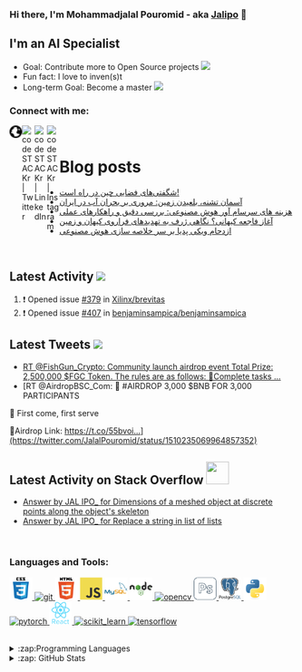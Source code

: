 ### Hi there, I'm Mohammadjalal Pouromid - aka [Jalipo][website] 👋
## I'm an AI Specialist

 
- Goal: Contribute more to Open Source projects <img src="https://media.giphy.com/media/WUlplcMpOCEmTGBtBW/giphy.gif" width="30">
- Fun fact: I love to inven(s)t
- Long-term Goal: Become a master <img src="https://media.giphy.com/media/BMyEGC1ZzwS6W2cc5n/giphy.gif"  width="30" >

### Connect with me:

[<img align="left" alt="codeSTACKr.com" width="22px" src="https://raw.githubusercontent.com/iconic/open-iconic/master/svg/globe.svg" />][website]
[<img align="left" alt="codeSTACKr | Twitter" width="22px" src="https://cdn.jsdelivr.net/npm/simple-icons@v3/icons/twitter.svg" />][twitter]
[<img align="left" alt="codeSTACKr | LinkedIn" width="22px" src="https://cdn.jsdelivr.net/npm/simple-icons@v3/icons/linkedin.svg" />][linkedin]
[<img align="left" alt="codeSTACKr | Instagram" width="22px" src="https://cdn.jsdelivr.net/npm/simple-icons@v3/icons/instagram.svg" />][instagram]

<br />

# Blog posts
<!-- BLOG-POST-LIST:START -->
- [شگفتی‌های فضایی چین در راه است!](https://cyberuni.ir/blog/%D8%B4%DA%AF%D9%81%D8%AA%DB%8C%D9%87%D8%A7%DB%8C-%D9%81%D8%B6%D8%A7%DB%8C%DB%8C-%DA%86%DB%8C%D9%86-%D8%AF%D8%B1-%D8%B1%D8%A7%D9%87-%D8%A7%D8%B3%D8%AA/)
- [آسمان تشنه، بلعیدن زمین: مروری بر بحران آب در ایران](https://cyberuni.ir/blog/%D8%A2%D8%B3%D9%85%D8%A7%D9%86-%D8%AA%D8%B4%D9%86%D9%87-%D8%A8%D9%84%D8%B9%DB%8C%D8%AF%D9%86-%D8%B2%D9%85%DB%8C%D9%86-%D9%85%D8%B1%D9%88%D8%B1%DB%8C-%D8%A8%D8%B1-%D8%A8%D8%AD%D8%B1%D8%A7%D9%86-%D8%A2%D8%A8-%D8%AF%D8%B1-%D8%A7%DB%8C%D8%B1%D8%A7%D9%86/)
- [هزینه های سرسام آور هوش مصنوعی: بررسی دقیق و راهکارهای عملی](https://cyberuni.ir/blog/%D9%87%D8%B2%DB%8C%D9%86%D9%87-%D9%87%D8%A7%DB%8C-%D8%B3%D8%B1%D8%B3%D8%A7%D9%85-%D8%A2%D9%88%D8%B1-%D9%87%D9%88%D8%B4-%D9%85%D8%B5%D9%86%D9%88%D8%B9%DB%8C-%D8%A8%D8%B1%D8%B1%D8%B3%DB%8C-%D8%AF%D9%82%DB%8C%D9%82-%D9%88-%D8%B1%D8%A7%D9%87%DA%A9%D8%A7%D8%B1%D9%87%D8%A7%DB%8C-%D8%B9%D9%85%D9%84%DB%8C/)
- [آغاز فاجعه کیهانی؟ نگاهی ژرف به تهدیدهای فراروی کیهان و زمین](https://cyberuni.ir/blog/%D8%A2%D8%BA%D8%A7%D8%B2-%D9%81%D8%A7%D8%AC%D8%B9%D9%87-%DA%A9%DB%8C%D9%87%D8%A7%D9%86%DB%8C-%D9%86%DA%AF%D8%A7%D9%87%DB%8C-%DA%98%D8%B1%D9%81-%D8%A8%D9%87-%D8%AA%D9%87%D8%AF%DB%8C%D8%AF%D9%87%D8%A7%DB%8C-%D9%81%D8%B1%D8%A7%D8%B1%D9%88%DB%8C-%DA%A9%DB%8C%D9%87%D8%A7%D9%86-%D9%88-%D8%B2%D9%85%DB%8C%D9%86/)
- [ازدحام ویکی پدیا بر سر خلاصه سازی هوش مصنوعی](https://cyberuni.ir/blog/%D8%A7%D8%B2%D8%AF%D8%AD%D8%A7%D9%85-%D9%88%DB%8C%DA%A9%DB%8C-%D9%BE%D8%AF%DB%8C%D8%A7-%D8%A8%D8%B1-%D8%B3%D8%B1-%D8%AE%D9%84%D8%A7%D8%B5%D9%87-%D8%B3%D8%A7%D8%B2%DB%8C-%D9%87%D9%88%D8%B4-%D9%85%D8%B5%D9%86%D9%88%D8%B9%DB%8C/)
<!-- BLOG-POST-LIST:END -->


<br/>

## Latest Activity <img src="https://raw.githubusercontent.com/innng/innng/master/assets/kyubey.gif" width="80"> 
<!--START_SECTION:activity-->
1. ❗️ Opened issue [#379](https://github.com/Xilinx/brevitas/issues/379) in [Xilinx/brevitas](https://github.com/Xilinx/brevitas)
2. ❗️ Opened issue [#407](https://github.com/benjaminsampica/benjaminsampica/issues/407) in [benjaminsampica/benjaminsampica](https://github.com/benjaminsampica/benjaminsampica)
<!--END_SECTION:activity-->


## Latest Tweets <img src="https://media.giphy.com/media/26BRxIdjE82KNmVJm/giphy.gif" width="30"> 

<!-- TWITTER:START -->
- [RT @FishGun_Crypto: Community launch airdrop event
Total Prize: 2,500,000 $FGC Token. The rules are as follows:
🐡Complete tasks ...](https://twitter.com/JalalPouromid/status/1510434904487743493)
- [RT @AirdropBSC_Com: 🎁 #AIRDROP 3,000 $BNB FOR 3,000 PARTICIPANTS 

🎁 First come, first serve

🔗Airdrop Link: https://t.co/55bvoi...](https://twitter.com/JalalPouromid/status/1510235069964857352)
<!-- TWITTER:END -->

## Latest Activity on Stack Overflow  <img src="https://media.giphy.com/media/ule4vhcY1xEKQ/giphy.gif" height="40" width = '40'> 

<!-- STACKOVERFLOW:START -->
- [Answer by JAL IPO_ for Dimensions of a meshed object at discrete points along the object&#39;s skeleton](https://stackoverflow.com/questions/79000040/dimensions-of-a-meshed-object-at-discrete-points-along-the-objects-skeleton/79051975#79051975)
- [Answer by JAL IPO_ for Replace a string in list of lists](https://stackoverflow.com/questions/13781828/replace-a-string-in-list-of-lists/75055822#75055822)
<!-- STACKOVERFLOW:END -->

<br/>

  <h3 align="left">Languages and Tools:</h3>
<p align="left"> <a href="https://www.w3schools.com/css/" target="_blank"> <img src="https://raw.githubusercontent.com/devicons/devicon/master/icons/css3/css3-original-wordmark.svg" alt="css3" width="40" height="40"/> </a> <a href="https://git-scm.com/" target="_blank"> <img src="https://www.vectorlogo.zone/logos/git-scm/git-scm-icon.svg" alt="git" width="40" height="40"/> </a> <a href="https://www.w3.org/html/" target="_blank"> <img src="https://raw.githubusercontent.com/devicons/devicon/master/icons/html5/html5-original-wordmark.svg" alt="html5" width="40" height="40"/> </a> <a href="https://developer.mozilla.org/en-US/docs/Web/JavaScript" target="_blank"> <img src="https://raw.githubusercontent.com/devicons/devicon/master/icons/javascript/javascript-original.svg" alt="javascript" width="40" height="40"/> </a> <a href="https://www.mysql.com/" target="_blank"> <img src="https://raw.githubusercontent.com/devicons/devicon/master/icons/mysql/mysql-original-wordmark.svg" alt="mysql" width="40" height="40"/> </a> <a href="https://nodejs.org" target="_blank"> <img src="https://raw.githubusercontent.com/devicons/devicon/master/icons/nodejs/nodejs-original-wordmark.svg" alt="nodejs" width="40" height="40"/> </a> <a href="https://opencv.org/" target="_blank"> <img src="https://www.vectorlogo.zone/logos/opencv/opencv-icon.svg" alt="opencv" width="40" height="40"/> </a> <a href="https://www.photoshop.com/en" target="_blank"> <img src="https://raw.githubusercontent.com/devicons/devicon/master/icons/photoshop/photoshop-line.svg" alt="photoshop" width="40" height="40"/> </a> <a href="https://www.postgresql.org" target="_blank"> <img src="https://raw.githubusercontent.com/devicons/devicon/master/icons/postgresql/postgresql-original-wordmark.svg" alt="postgresql" width="40" height="40"/> </a> <a href="https://www.python.org" target="_blank"> <img src="https://raw.githubusercontent.com/devicons/devicon/master/icons/python/python-original.svg" alt="python" width="40" height="40"/> </a> <a href="https://pytorch.org/" target="_blank"> <img src="https://www.vectorlogo.zone/logos/pytorch/pytorch-icon.svg" alt="pytorch" width="40" height="40"/> </a> <a href="https://reactjs.org/" target="_blank"> <img src="https://raw.githubusercontent.com/devicons/devicon/master/icons/react/react-original-wordmark.svg" alt="react" width="40" height="40"/> </a> <a href="https://scikit-learn.org/" target="_blank"> <img src="https://upload.wikimedia.org/wikipedia/commons/0/05/Scikit_learn_logo_small.svg" alt="scikit_learn" width="40" height="40"/> </a> <a href="https://www.tensorflow.org" target="_blank"> <img src="https://www.vectorlogo.zone/logos/tensorflow/tensorflow-icon.svg" alt="tensorflow" width="40" height="40"/> </a> </p>

<br/>



<details>
  <summary>:zap:Programming Languages</summary>

  [![Top Langs](https://github-readme-stats.vercel.app/api/top-langs/?username=iamjalipo)](https://github.com/anuraghazra/github-readme-stats)

</details>

<details>
  <summary>:zap: GitHub Stats</summary>

  <img align="left" alt="jalipo" src="https://github-readme-stats.codestackr.vercel.app/api?username=iamjalipo&theme=vue&show_icons=true&hide_border=true" />

</details>




[website]: https://iamjalipo.github.io/
[twitter]: https://twitter.com/JalalPouromid
[instagram]: https://www.instagram.com/jalipo_/
[linkedin]: https://www.linkedin.com/in/mohammadjalal-pouromid-9568901b0

